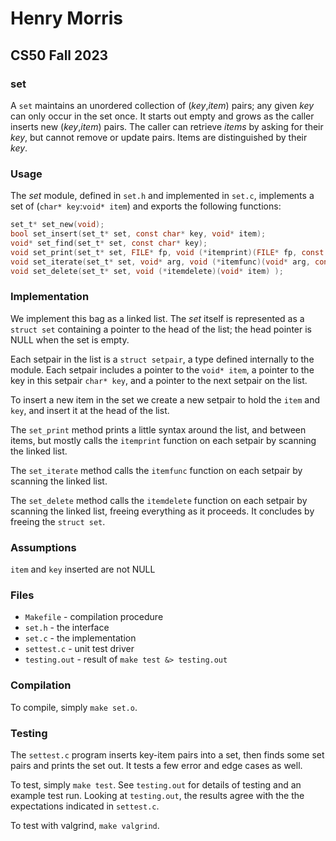 # Henry Morris
## CS50 Fall 2023

### set

A `set` maintains an unordered collection of (_key_,_item_) pairs; any given _key_ can only occur in the set once. It starts out empty and grows as the caller inserts new (_key_,_item_) pairs. The caller can retrieve _items_ by asking for their _key_, but cannot remove or update pairs. Items are distinguished by their _key_.

### Usage

The *set* module, defined in `set.h` and implemented in `set.c`, implements a set of (`char* key`:`void* item`) and exports the following functions:

```c
set_t* set_new(void);
bool set_insert(set_t* set, const char* key, void* item);
void* set_find(set_t* set, const char* key);
void set_print(set_t* set, FILE* fp, void (*itemprint)(FILE* fp, const char* key, void* item) );
void set_iterate(set_t* set, void* arg, void (*itemfunc)(void* arg, const char* key, void* item) );
void set_delete(set_t* set, void (*itemdelete)(void* item) );
```

### Implementation

We implement this bag as a linked list.
The *set* itself is represented as a `struct set` containing a pointer to the head of the list; the head pointer is NULL when the set is empty.

Each setpair in the list is a `struct setpair`, a type defined internally to the module.
Each setpair includes a pointer to the `void* item`, a pointer to the key in this setpair 
`char* key`, and a pointer to the next setpair on the list.

To insert a new item in the set we create a new setpair to hold the `item` and `key`, and insert it at the head of the list.

The `set_print` method prints a little syntax around the list, and between items, but mostly calls the `itemprint` function on each setpair by scanning the linked list.

The `set_iterate` method calls the `itemfunc` function on each setpair by scanning the linked list.

The `set_delete` method calls the `itemdelete` function on each setpair by scanning the linked list, freeing everything as it proceeds.
It concludes by freeing the `struct set`.

### Assumptions

`item` and `key` inserted are not NULL

### Files

* `Makefile` - compilation procedure
* `set.h` - the interface
* `set.c` - the implementation
* `settest.c` - unit test driver
* `testing.out` - result of `make test &> testing.out`

### Compilation

To compile, simply `make set.o`.

### Testing

The `settest.c` program inserts key-item pairs into a set, then finds some set pairs and prints the set out.
It tests a few error and edge cases as well.

To test, simply `make test`.
See `testing.out` for details of testing and an example test run.
Looking at `testing.out`, the results agree with the the expectations indicated in 
`settest.c`.

To test with valgrind, `make valgrind`.
